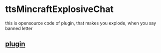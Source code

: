 # ttsMincraftExplosiveChat
this is opensource code of plugin, that makes you explode, when you say banned letter
## [plugin](ttsExplosivePlugin)
